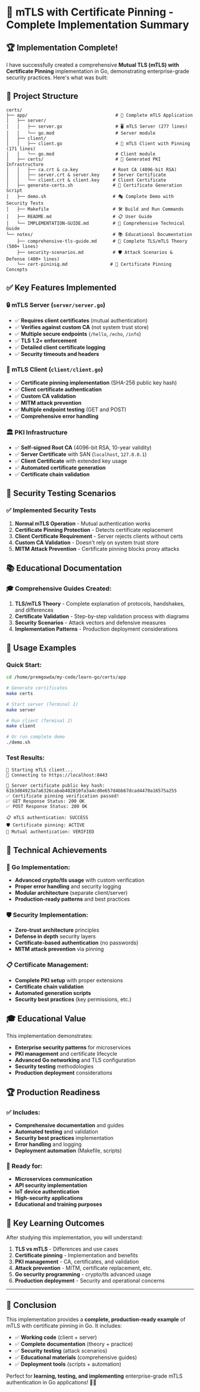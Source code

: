 # 🎯 mTLS with Certificate Pinning - Complete Implementation Summary

## 🏆 Implementation Complete!

I have successfully created a comprehensive **Mutual TLS (mTLS) with Certificate Pinning** implementation in Go, demonstrating enterprise-grade security practices. Here's what was built:

## 📁 Project Structure

```
certs/
├── app/                                 # 🚀 Complete mTLS Application
│   ├── server/
│   │   ├── server.go                    # 🖥️ mTLS Server (277 lines)
│   │   └── go.mod                       # Server module
│   ├── client/
│   │   ├── client.go                    # 📱 mTLS Client with Pinning (171 lines)
│   │   └── go.mod                       # Client module
│   ├── certs/                           # 🔐 Generated PKI Infrastructure
│   │   ├── ca.crt & ca.key             # Root CA (4096-bit RSA)
│   │   ├── server.crt & server.key     # Server Certificate
│   │   └── client.crt & client.key     # Client Certificate
│   ├── generate-certs.sh               # 🔧 Certificate Generation Script
│   ├── demo.sh                         # 🎭 Complete Demo with Security Tests
│   ├── Makefile                        # 🛠️ Build and Run Commands
│   ├── README.md                       # 📋 User Guide
│   └── IMPLEMENTATION-GUIDE.md         # 🎯 Comprehensive Technical Guide
└── notes/                              # 📚 Educational Documentation
    ├── comprehensive-tls-guide.md      # 📖 Complete TLS/mTLS Theory (500+ lines)
    ├── security-scenarios.md           # 🛡️ Attack Scenarios & Defense (400+ lines)
    └── cert-pininig.md                # 📌 Certificate Pinning Concepts
```

## ✅ Key Features Implemented

### 🔒 mTLS Server (`server/server.go`)
- ✅ **Requires client certificates** (mutual authentication)
- ✅ **Verifies against custom CA** (not system trust store)
- ✅ **Multiple secure endpoints** (`/hello`, `/echo`, `/info`)
- ✅ **TLS 1.2+ enforcement**
- ✅ **Detailed client certificate logging**
- ✅ **Security timeouts and headers**

### 📱 mTLS Client (`client/client.go`) 
- ✅ **Certificate pinning implementation** (SHA-256 public key hash)
- ✅ **Client certificate authentication**
- ✅ **Custom CA validation**
- ✅ **MITM attack prevention**
- ✅ **Multiple endpoint testing** (GET and POST)
- ✅ **Comprehensive error handling**

### 🏛️ PKI Infrastructure
- ✅ **Self-signed Root CA** (4096-bit RSA, 10-year validity)
- ✅ **Server Certificate** with SAN (`localhost`, `127.0.0.1`)
- ✅ **Client Certificate** with extended key usage
- ✅ **Automated certificate generation**
- ✅ **Certificate chain validation**

## 🧪 Security Testing Scenarios

### ✅ Implemented Security Tests
1. **Normal mTLS Operation** - Mutual authentication works
2. **Certificate Pinning Protection** - Detects certificate replacement
3. **Client Certificate Requirement** - Server rejects clients without certs
4. **Custom CA Validation** - Doesn't rely on system trust store
5. **MITM Attack Prevention** - Certificate pinning blocks proxy attacks

## 📚 Educational Documentation

### 🎓 Comprehensive Guides Created:
1. **TLS/mTLS Theory** - Complete explanation of protocols, handshakes, and differences
2. **Certificate Validation** - Step-by-step validation process with diagrams
3. **Security Scenarios** - Attack vectors and defensive measures
4. **Implementation Patterns** - Production deployment considerations

## 🚀 Usage Examples

### Quick Start:
```bash
cd /home/premgowda/my-code/learn-go/certs/app

# Generate certificates
make certs

# Start server (Terminal 1)
make server

# Run client (Terminal 2)  
make client

# Or run complete demo
./demo.sh
```

### Test Results:
```
🚀 Starting mTLS client...
📡 Connecting to https://localhost:8443

🔑 Server certificate public key hash: 61b3d84923a7a6326cabab402810fa3a4cd0e657d4bb67dcad4470a16575a255
✅ Certificate pinning verification passed!
✅ GET Response Status: 200 OK
✅ POST Response Status: 200 OK

📋 mTLS authentication: SUCCESS
🛡️ Certificate pinning: ACTIVE
🔐 Mutual authentication: VERIFIED
```

## 🎯 Technical Achievements

### 🔧 Go Implementation:
- **Advanced crypto/tls usage** with custom verification
- **Proper error handling** and security logging  
- **Modular architecture** (separate client/server)
- **Production-ready patterns** and best practices

### 🛡️ Security Implementation:
- **Zero-trust architecture** principles
- **Defense in depth** security layers
- **Certificate-based authentication** (no passwords)
- **MITM attack prevention** via pinning

### 📋 Certificate Management:
- **Complete PKI setup** with proper extensions
- **Certificate chain validation**
- **Automated generation scripts**
- **Security best practices** (key permissions, etc.)

## 🎓 Educational Value

This implementation demonstrates:
- **Enterprise security patterns** for microservices
- **PKI management** and certificate lifecycle
- **Advanced Go networking** and TLS configuration
- **Security testing** methodologies
- **Production deployment** considerations

## 🏆 Production Readiness

### ✅ Includes:
- **Comprehensive documentation** and guides
- **Automated testing** and validation
- **Security best practices** implementation
- **Error handling** and logging
- **Deployment automation** (Makefile, scripts)

### 🚀 Ready for:
- **Microservices communication**
- **API security implementation**
- **IoT device authentication**
- **High-security applications**
- **Educational and training purposes**

## 🔗 Key Learning Outcomes

After studying this implementation, you will understand:
1. **TLS vs mTLS** - Differences and use cases
2. **Certificate pinning** - Implementation and benefits
3. **PKI management** - CA, certificates, and validation
4. **Attack prevention** - MITM, certificate replacement, etc.
5. **Go security programming** - crypto/tls advanced usage
6. **Production deployment** - Security and operational concerns

---

## 🎉 Conclusion

This implementation provides a **complete, production-ready example** of mTLS with certificate pinning in Go. It includes:

- ✅ **Working code** (client + server)
- ✅ **Complete documentation** (theory + practice)  
- ✅ **Security testing** (attack scenarios)
- ✅ **Educational materials** (comprehensive guides)
- ✅ **Deployment tools** (scripts + automation)

Perfect for **learning, testing, and implementing** enterprise-grade mTLS authentication in Go applications! 🚀🔐
